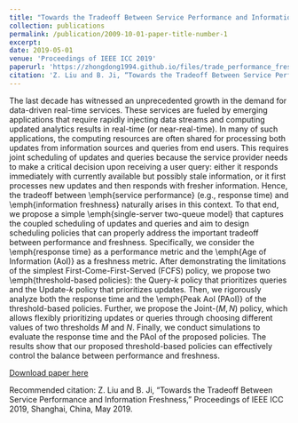 ```yaml
---
title: "Towards the Tradeoff Between Service Performance and Information Freshness"
collection: publications
permalink: /publication/2009-10-01-paper-title-number-1
excerpt:
date: 2019-05-01
venue: 'Proceedings of IEEE ICC 2019'
paperurl: 'https://zhongdong1994.github.io/files/trade_performance_freshness__ICC_.pdf'
citation: 'Z. Liu and B. Ji, “Towards the Tradeoff Between Service Performance and Information Freshness,” Proceedings of IEEE ICC 2019, Shanghai, China, May 2019.'
---
```

The last decade has witnessed an unprecedented growth in the demand for data-driven real-time services. These services are fueled by emerging applications that require rapidly injecting data streams and computing updated analytics results in real-time (or near-real-time). In many of such applications, the computing resources are often shared for processing both updates from information sources and queries from end users. This requires joint scheduling of updates and queries because the service provider needs to make a critical decision upon receiving a user query: either it responds immediately with currently available but possibly stale information, or it first processes new updates and then responds with fresher information. Hence, the tradeoff between \emph{service performance} (e.g., response time) and \emph{information freshness} naturally arises in this context. To that end, we propose a simple \emph{single-server two-queue model} that captures the coupled scheduling of updates and queries and aim to design scheduling policies that can properly address the important tradeoff between performance and freshness. Specifically, we consider the \emph{response time} as a performance metric and the \emph{Age of Information (AoI)} as a freshness metric. After demonstrating the limitations of the simplest First-Come-First-Served (FCFS) policy, we propose two \emph{threshold-based policies}: the Query-$k$ policy that prioritizes queries and the Update-$k$ policy that prioritizes updates. Then, we rigorously analyze both the response time and the \emph{Peak AoI (PAoI)} of the threshold-based policies. Further, we propose the Joint-$(M,N)$ policy, which allows flexibly prioritizing updates or queries through choosing different values of two thresholds $M$ and $N$. Finally, we conduct simulations to evaluate the response time and the PAoI of the proposed policies. The results show that our proposed threshold-based policies can effectively control the balance between performance and freshness.

[Download paper here](https://zhongdong1994.github.io/files/trade_performance_freshness__ICC_.pdf)

Recommended citation: Z. Liu and B. Ji, “Towards the Tradeoff Between Service Performance and Information Freshness,” Proceedings of IEEE ICC 2019, Shanghai, China, May 2019.
